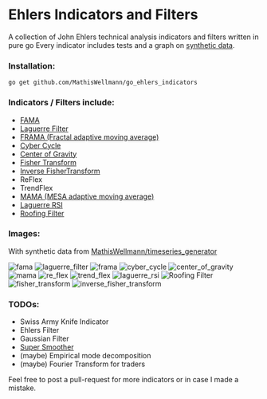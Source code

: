 # Ehlers Indicators and Filters
A collection of John Ehlers technical analysis indicators and filters written in pure go
Every indicator includes tests and a graph on [synthetic data](https://github.com/MathisWellmann/go_timeseries_generator).

### Installation:
``
go get github.com/MathisWellmann/go_ehlers_indicators
``

### Indicators / Filters include:
- [FAMA](https://www.mesasoftware.com/papers/MAMA.pdf)
- [Laguerre Filter](http://mesasoftware.com/papers/TimeWarp.pdf)
- [FRAMA (Fractal adaptive moving average)](http://mesasoftware.com/papers/FRAMA.pdf)
- [Cyber Cycle](https://www.mesasoftware.com/papers/TheInverseFisherTransform.pdf)
- [Center of Gravity](https://mesasoftware.com/papers/TheCGOscillator.pdf)
- [Fisher Transform](https://www.mesasoftware.com/papers/UsingTheFisherTransform.pdf)
- [Inverse FisherTransform](http://www.mesasoftware.com/papers/TheInverseFisherTransform.pdf)
- ReFlex
- TrendFlex
- [MAMA (MESA adaptive moving average)](https://www.mesasoftware.com/papers/MAMA.pdf)
- [Laguerre RSI](http://mesasoftware.com/papers/TimeWarp.pdf)
- [Roofing Filter](http://www.mesasoftware.com/papers/PredictiveIndicatorsForEffectiveTrading%20Strategies.pdf)


### Images:
With synthetic data from [MathisWellmann/timeseries_generator](https://github.com/MathisWellmann/timeseries_generator)

![fama](img/fama.png)
![laguerre_filter](img/laguerre_filter.png)
![frama](img/frama.png)
![cyber_cycle](img/cyber_cycle.png)
![center_of_gravity](img/center_of_gravity.png)
![mama](img/mama.png)
![re_flex](img/re_flex.png)
![trend_flex](img/trend_flex.png)
![laguerre_rsi](img/laguerre_rsi.png)
![Roofing Filter](img/roofing_filter.png)
![fisher_transform](img/fisher_transform.png)
![inverse_fisher_transform](img/inverse_fisher_transform.png)

### TODOs:
- Swiss Army Knife Indicator
- Ehlers Filter
- Gaussian Filter
- [Super Smoother](http://www.mesasoftware.com/papers/PredictiveIndicatorsForEffectiveTrading%20Strategies.pdf)
- (maybe) Empirical mode decomposition
- (maybe) Fourier Transform for traders


Feel free to post a pull-request for more indicators or in case I made a mistake.